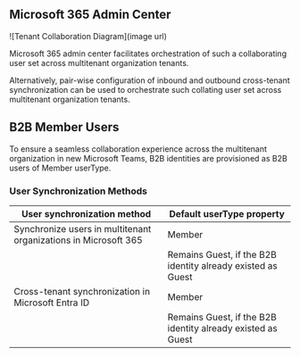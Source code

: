 ## Microsoft 365 Admin Center

![Tenant Collaboration Diagram](image url)

Microsoft 365 admin center facilitates orchestration of such a collaborating user set across multitenant organization tenants.

Alternatively, pair-wise configuration of inbound and outbound cross-tenant synchronization can be used to orchestrate such collating user set across multitenant organization tenants.

## B2B Member Users

To ensure a seamless collaboration experience across the multitenant organization in new Microsoft Teams, B2B identities are provisioned as B2B users of Member userType.

### User Synchronization Methods

| User synchronization method                                      | Default userType property |
|------------------------------------------------------------------|---------------------------|
| Synchronize users in multitenant organizations in Microsoft 365  | Member                    |
|                                                                  | Remains Guest, if the B2B identity already existed as Guest |
| Cross-tenant synchronization in Microsoft Entra ID               | Member                    |
|                                                                  | Remains Guest, if the B2B identity already existed as Guest |